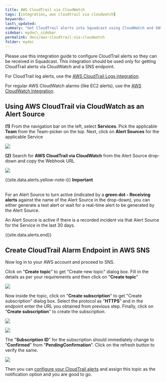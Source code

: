 ```yaml
---
title: AWS CloudTrail via CloudWatch
tags: [integration, aws cloudtrail via cloudwatch]
keywords: 
last\_updated: 
summary: "Get CloudTrail alerts into Squadcast using CloudWatch and SNS endpoints"
sidebar: mydoc\_sidebar
permalink: docs/aws-cloudtrail-via-cloudwatch
folder: mydoc
---
```


Please use this integration guide to configure CloudTrail alerts so they can be received in Squadcast. This integration should be used only for getting CloudTrail alerts via CloudWatch and a SNS endpoint. 

For CloudTrail log alerts, use the [AWS CloudTrail Logs integration](aws-cloudtrail-logs). 

For regular AWS CloudWatch alarms (like EC2 alerts), use the [AWS CloudWatch Integration](amazon-cloudwatch-aws).

## Using AWS CloudTrail via CloudWatch as an Alert Source

**(1)** From the navigation bar on the left, select **Services**. Pick the applicable **Team** from the Team-picker on the top. Next, click on **Alert Sources** for the applicable Service

![](../../.gitbook/assets/alert\_source\_1.png)

**(2)** Search for **AWS CloudTrail via CloudWatch** from the Alert Source drop-down and copy the Webhook URL

![](../../.gitbook/assets/cloudwatch\_1.png)

{{site.data.alerts.yellow-note-i}}
<b>Important</b><br/><br/>
<p>For an Alert Source to turn active (indicated by a <b>green dot - Receiving alerts</b> against the name of the Alert Source in the drop-down), you can either generate a test alert or wait for a real-time alert to be generated by the Alert Source.</p>
<p>An Alert Source is active if there is a recorded incident via that Alert Source for the Service in the last 30 days.</p>
{{site.data.alerts.end}}

## Create CloudTrail Alarm Endpoint in AWS SNS

Now log in to your AWS account and proceed to SNS.

Click on "**Create topic**" to get "Create new topic" dialog box. Fill in the details as per your requirements and then click on "**Create topic**"

![](../../.gitbook/assets/cloudwatch\_2.png)

Now inside the topic, click on "**Create subscription**" to get "Create subscription" dialog box. Select the protocol as "**HTTPS**" and in the endpoint enter the URL you obtained from previous step. Finally, click on "**Create subscription**" to create the subscription.

![](../../.gitbook/assets/cloudwatch\_3.png)

![](../../.gitbook/assets/cloudwatch\_4.png)

The "**Subscription ID**" for the subscription should immediately change to "**Confirmed**" from "**PendingConfirmation**". Click on the refresh button to verify the same.

![](../../.gitbook/assets/cloudwatch\_5.png)

Then you can [configure your CloudTrail alerts](https://docs.aws.amazon.com/awscloudtrail/latest/userguide/cloudwatch-alarms-for-cloudtrail.html#cloudwatch-alarms-for-cloudtrail-security-group) and assign this topic as the notification option and you are good to go.